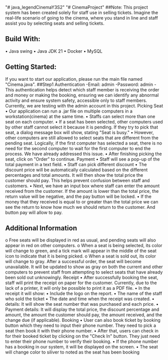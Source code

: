 "# java_legendCinemaY3S2" 
"# CinemaProject" 
##Note:
This project system has been created solely for staff use in selling tickets. Imagine the real-life scenario of going to the cinema, where you stand in line and staff assist you by selecting seats and selling tickets.
## Build With:
•	Java swing
•	Java JDK 21
•	Docker
•	MySQL

## Getting Started:
<Runing>
If you want to start our application, please run the main file named "Cinema.java".
 ##Step1  Authentication
  -Email: admin
  -Password: admin
  -This authentication helps detect which staff member is receiving the order and money or making the booking, ensuring we can identify any abnormal activity and ensure system safety, accessible only to staff members. 
   Currently, we are testing with the admin account in this project.
 <Step2> Picking Seat
  •	Our application can run a .jar file on multiple computers in a workstation(cinema) at the same time.
  •	Staffs can select more than one seat on each computer.
  •	If a seat has been selected, other computers used by other staff cannot select it because it is pending. If they try to pick that seat, a dialog message box will show, stating "Seat is busy."
  •	However, other computers are still allowed to select seats that are different from the pending seat. Logically, if the first computer has selected a seat, there is no need for the second computer to wait for the first computer to end the process. We have already addressed this issue.
  •	After finishing picking the seat, click on "Order" to continue.
 <Step3> Payment
  •	Staff will see a pop-up of the total payment in a text field.
  •	Staff can pick different discount
  •	The discount price will be automatically calculated based on the different percentages and total amounts. It will then show the total price the customer should pay. This helps prevent confusion between staff and customers.
  •	Next, we have an input box where staff can enter the amount received from the customer. If the amount is lower than the total price, the return value will be negative, and the pay button will be locked.
  •	If the money that they received is equal to or greater than the total price we can see the return to know how much we should return to the customer. And button pay will allow to pay.

## Additional Information
 o	Free seats will be displayed in red as usual, and pending seats will also appear in red on other computers.
 o	When a seat is being selected, its color will change to green, and a tick mark will appear in the middle of the seat icon to indicate that it is being picked.
 o	When a seat is sold out, its color will change to gray.
After a successful order, the seat will become unavailable. It will be updated to show as gray on both the current and other computers to prevent staff from attempting to select seats that have already been sold out unknowingly.
 <Step4> Receipt
 •	After successfully booking the seat, staff will print the receipt on paper for the customer. Currently, due to the lack of a printer, it will only be possible to print it as a PDF file.
 •	In the receipt it will show:
 •	Include the logo on the report.
 •	The name of the staff who sold the ticket
 •	The date and time when the receipt was created.
 •	details: It will show the seat number that was purchased and each price.
 •	Payment details: It will display the total price, the discount percentage and amount, the amount the customer should pay, the amount received, and the change due (if applicable).
 <Step5> Booking
•	User can also book ticket by booking button which they need to input their phone number. They need to pick a seat then book it with their phone number.
•	After that, users can check in for their booked ticket by clicking on the "Check In" button. They just need to enter their phone number to verify their booking.
•	If the phone number has a booking in our system, it will be displayed on the screen.
•	The seat will change color to siliver to noted as the seat has been booking
